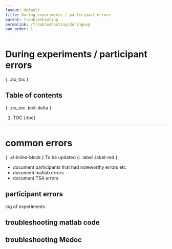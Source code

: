 ```yaml
---
layout: default
title: During experiments / participant errors
parent: TroubleShooting
permalink: /troubleshooting/duringexp
nav_order: 1
---
```


# During experiments / participant errors
{: .no_toc }

## Table of contents
{: .no_toc .text-delta }

1. TOC
{:toc}

---

# common errors
{: .d-inline-block }
To be updated
{: .label .label-red }
* document participants that had noteworthy errors etc
* document matlab errors
* document TSA errors

## participant errors
log of experiments

## troubleshooting matlab code

## troubleshooting Medoc
